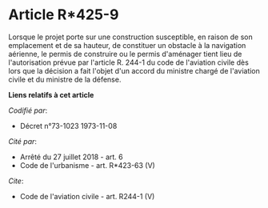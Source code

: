 # Article R*425-9

Lorsque le projet porte sur une construction susceptible, en raison de son emplacement et de sa hauteur, de constituer un
obstacle à la navigation aérienne, le permis de construire ou le permis d'aménager tient lieu de l'autorisation prévue par
l'article R. 244-1 du code de l'aviation civile dès lors que la décision a fait l'objet d'un accord du ministre chargé de
l'aviation civile et du ministre de la défense.

**Liens relatifs à cet article**

_Codifié par_:

  - Décret n°73-1023 1973-11-08

_Cité par_:

  - Arrêté du 27 juillet 2018 - art. 6
  - Code de l'urbanisme - art. R*423-63 (V)

_Cite_:

  - Code de l'aviation civile - art. R244-1 (V)
